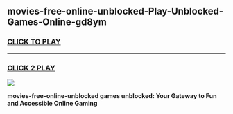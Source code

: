 
## movies-free-online-unblocked-Play-Unblocked-Games-Online-gd8ym
<h3>
<a href="https://premium76.site?title=movies-free-online-unblocked&ref=25A">CLICK TO PLAY</a></h3>
<hr>

<h3>
<a href="https://premium76.site?title=movies-free-online-unblocked&ref=25A">CLICK 2 PLAY</a>
  
</h3>

<a href="https://premium76.site?title=movies-free-online-unblocked&ref=25A"><img src="https://clearcache.store/games.png"></a>


**movies-free-online-unblocked games unblocked: Your Gateway to Fun and Accessible Online Gaming**
